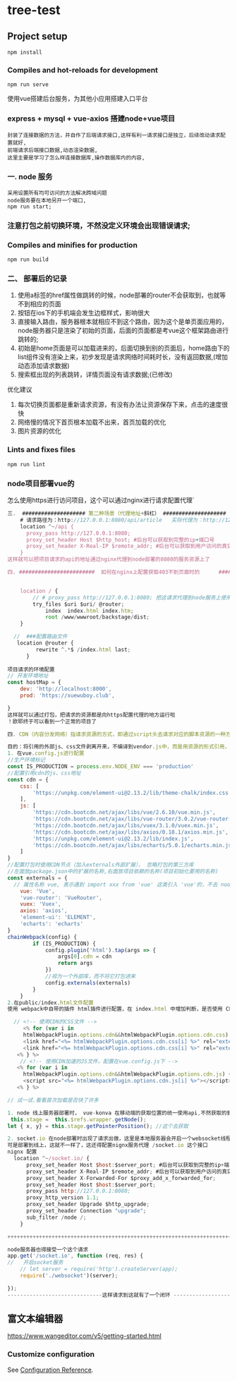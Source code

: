# tree-test

## Project setup
```
npm install
```

### Compiles and hot-reloads for development
```
npm run serve
```
使用vue搭建后台服务，为其他小应用搭建入口平台

### express + mysql + vue-axios 搭建node+vue项目
```
封装了连接数据的方法，并自作了后端请求接口,这样有利一请求接口是独立，后续改动请求配置就好,
前端请求后端接口数据,动态渲染数据,
这里主要是学习了怎么样连接数据库,操作数据库内的内容,
```

### 一. node 服务
```
采用设置所有均可访问的方法解决跨域问题
node服务要在本地另开一个端口,
npm run start;
```
### 注意打包之前切换环境，不然没定义环境会出现错误请求;

### Compiles and minifies for production
```
npm run build
```
### 二、 部署后的记录
1. 使用a标签的href属性做跳转的时候，node部署的router不会获取到，也就等不到相应的页面
2. 按钮在ios下的手机端会发生边框样式，影响很大
3. 直接输入路由，服务器根本就相应不到这个路由，因为这个是单页面应用的，node服务器只是渲染了初始的页面，后面的页面都是考vue这个框架路由进行跳转的;
4. 初始是home页面是可以加载进来的，后面切换到别的页面后，home路由下的list组件没有渲染上来，初步发现是请求网络时间耗时长，没有返回数据,(增加动态添加请求数据)
5. 搜索框出现的列表跳转，详情页面没有请求数据;(已修改)

优化建议
1. 每次切换页面都是重新请求资源，有没有办法让资源保存下来，点击的速度很快
2. 网络慢的情况下首页根本加载不出来，首页加载的优化
3. 图片资源的优化
### Lints and fixes files
```
npm run lint
```

### node项目部署vue的
怎么使用https进行访问项目，这个可以通过nginx进行请求配置代理`
```javascript
三.  #################### 第二种场景（代理地址+斜杠） ####################
    # 请求路径为：http://127.0.0.1:8080/api/article   实际代理为：http://127.0.0.1:8000/api/article
    location ^~/api {
      proxy_pass http://127.0.0.1:8080;
      proxy_set_header Host $http_host; #后台可以获取到完整的ip+端口号
      proxy_set_header X-Real-IP $remote_addr; #后台可以获取到用户访问的真实ip地址
    }
这样就可以把项目请求的api的地址通过nginx代理到node部署的8080的服务资源上了

四. ########################  如何在nginx上配置获取403不到页面时的      ###############################


    location / {
        // # proxy_pass http://127.0.0.1:8080; 把这请求代理到node服务上使用nginx进行访问
        try_files $uri $uri/ @router;		
		    index  index.html index.htm;
		    root /www/wwwroot/backstage/dist;
    }

  //  ###配置路由文件
   location @router {
         rewrite ^.*$ /index.html last;
      }
      
项目请求的环境配置
// 开发环境地址
const hostMap = {
	dev: 'http://localhost:8000',
	prod: 'https://xuewuboy.club',

}
这样就可以通过打包，把请求的资源都是向https配置代理的地方运行啦
！欧耶终于可以看到一个正常的项目了

```
```javascript
四. CDN（内容分发网络）指请求资源的方式，即通过script头去请求对应的脚本资源的一种方式，项目里配置之后不需要通过npm包管理工具去下载配置的包。

目的：将引用的外部js、css文件剥离开来，不编译到vendor.js中，而是用资源的形式引用，这样浏览器可以使用多个线程异步将vendor.js、外部的js等加载下来，达到加速首页展示效果。
1. 在vue.config.js进行配置
//生产环境标记
const IS_PRODUCTION = process.env.NODE_ENV === 'production'
//配置引用cdn的js、css地址
const cdn = {
    css: [
        'https://unpkg.com/element-ui@2.13.2/lib/theme-chalk/index.css'
    ],
    js: [
        'https://cdn.bootcdn.net/ajax/libs/vue/2.6.10/vue.min.js',
        'https://cdn.bootcdn.net/ajax/libs/vue-router/3.0.2/vue-router.min.js',
        'https://cdn.bootcdn.net/ajax/libs/vuex/3.1.0/vuex.min.js',
        'https://cdn.bootcdn.net/ajax/libs/axios/0.18.1/axios.min.js',
        'https://unpkg.com/element-ui@2.13.2/lib/index.js',
        'https://cdn.bootcdn.net/ajax/libs/echarts/5.0.1/echarts.min.js'
    ]
}
//配置打包时使用CDN节点（加入externals外部扩展）， 忽略打包的第三方库
//左面放package.json中的扩展的名称,右面放项目依赖的名称(项目初始化要用的名称)
const externals = {
  // 属性名称 vue, 表示遇到 import xxx from 'vue' 这类引入 'vue'的，不去 node_modules 中找，而是去找全局变量 Vue（其他的为VueRouter、Vuex、axios、ELEMENT、echarts，注意全局变量是一个确定的值，不能修改为其他值，修改为其他大小写或者其他值会报错，若有异议可留言）
    vue: 'Vue',
    'vue-router': 'VueRouter',
    vuex: 'Vuex',
    axios: 'axios',
    'element-ui': 'ELEMENT',
    'echarts': 'echarts'
}
chainWebpack(config) {
        if (IS_PRODUCTION) {
            config.plugin('html').tap(args => {
                args[0].cdn = cdn
                return args
            })
            //视为一个外部库，而不将它打包进来
            config.externals(externals)
        }
    }      
2.在public/index.html文件配置
使用 webpack中自带的插件 html插件进行配置，在 index.html 中增加判断，是否使用 CDN， htmlWebpackPlugin.options 使用的是vue.config中的config.plugin('html')的插件属性。

  // <!-- 使用CDN的CSS文件 -->
     <% for (var i in
     htmlWebpackPlugin.options.cdn&&htmlWebpackPlugin.options.cdn.css) { %>
     <link href="<%= htmlWebpackPlugin.options.cdn.css[i] %>" rel="external nofollow"  rel="external nofollow"  rel="preload" as="style" />
     <link href="<%= htmlWebpackPlugin.options.cdn.css[i] %>" rel="external nofollow"  rel="external nofollow"  rel="stylesheet" />
   <% } %>
    // <!-- 使用CDN加速的JS文件，配置在vue.config.js下 -->
   <% for (var i in
     htmlWebpackPlugin.options.cdn&&htmlWebpackPlugin.options.cdn.js) { %>
     <script src="<%= htmlWebpackPlugin.options.cdn.js[i] %>"></script>
   <% } %>

// 试一试.看看首次加载是否快了许多
```
```javascript
1. node 线上服务器部署时， vue-konva 在移动端的获取位置的统一使用api,不然获取的到pc端de
 this.stage =  this.$refs.wrapper.getNode();
let { x, y} = this.stage.getPointerPosition(); //这个去获取

2. socket.io 在node部署时出现了请求出做，这里是本地服务器会开启一个websocket线程，使得本地node服务和本地项目链接在了一起
可是部署到线上，这就不一样了，这还得配置nignx服务代理 /socket.io 这个接口
nignx 配置
  location ^~/socket.io/ {
      proxy_set_header Host $host:$server_port; #后台可以获取到完整的ip+端口号
      proxy_set_header X-Real-IP $remote_addr; #后台可以获取到用户访问的真实ip地址
      proxy_set_header X-Forwarded-For $proxy_add_x_forwarded_for;
      proxy_set_header Host $host:$server_port;
      proxy_pass http://127.0.0.1:8080;
      proxy_http_version 1.1;
      proxy_set_header Upgrade $http_upgrade;
      proxy_set_header Connection "upgrade";
      sub_filter /node /;
    }

++++++++++++++++++++++++++++++++++++++++++++++++++++++++++++++++++++++++++++++++++++++++

node服务器也得接受一个这个请求
app.get('/socket.io', function (req, res) {
//   开启socket服务
    // let server = require('http').createServer(app);
    require('./websocket')(server);

});
------------------------------这样请求到这就有了一个闭环 ----------------------------------

```

## 富文本编辑器
https://www.wangeditor.com/v5/getting-started.html

### Customize configuration
See [Configuration Reference](https://cli.vuejs.org/config/).
